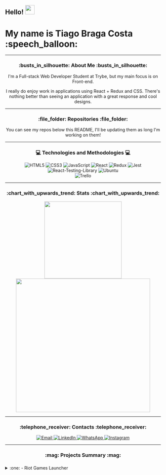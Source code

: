 <h2> 
  Hello!
  <img src="https://camo.githubusercontent.com/8653492b3ab0c46cc580ad293f0555880ecf8ac82f0a761f17af1335e85e4de6/68747470733a2f2f71706c7573706963747572652e6f73732d636e2d6265696a696e672e616c6979756e63732e636f6d2f364c6a6a51412f48692e676966" width=30 />
</h2>
<h1> My name is Tiago Braga Costa :speech_balloon: </h1>

<hr />

<div align="center">

  <h3> :busts_in_silhouette: About Me :busts_in_silhouette: </h3>

  <p> 
    I'm a Full-stack Web Developer Student at Trybe, but my main focus is on Front-end.
  </p>

  <p>
    I really do enjoy work in applications using React + Redux and CSS. There's nothing better than
    seeing an application with a great response and cool designs.
  </p>

  <hr />

  <h3> :file_folder: Repositories :file_folder: </h3>

  <p> You can see my repos below this README, I'll be updating them as long I'm working on them!

  <hr />
  
  <h3> 💻 Technologies and Methodologies 💻 </h3>
  
  <div>
    <img src="https://img.shields.io/badge/HTML5-E34F26?style=for-the-badge&logo=html5&logoColor=white" alt="HTML5" target="_blank">
    <img src="https://img.shields.io/badge/CSS3-1572B6?style=for-the-badge&logo=css3&logoColor=white" alt="CSS3" target="_blank">
    <img src="https://img.shields.io/badge/JavaScript-F7DF1E?style=for-the-badge&logo=javascript&logoColor=black" alt="JavaScript" target="_blank">
    <img src="https://img.shields.io/badge/React-20232A?style=for-the-badge&logo=react&logoColor=61DAFB" alt="React" target="_blank">
    <img src="https://img.shields.io/badge/Redux-593D88?style=for-the-badge&logo=redux&logoColor=white" alt="Redux" target="_blank">
    <img src="https://img.shields.io/badge/Jest-323330?style=for-the-badge&logo=Jest&logoColor=white" alt="Jest" target="_blank">
    <img src="https://img.shields.io/badge/testing%20library-323330?style=for-the-badge&logo=testing-library&logoColor=red" alt="React-Testing-Library" target="_blank">
    <img src="https://img.shields.io/badge/Ubuntu-E95420?style=for-the-badge&logo=ubuntu&logoColor=white" alt="Ubuntu" target="_blank">
  </div>
    <img src="https://img.shields.io/badge/Trello-0052CC?style=for-the-badge&logo=trello&logoColor=white" alt="Trello" target"_blank">
  
  <hr />

  <h3> :chart_with_upwards_trend: Stats :chart_with_upwards_trend: </h3>

  <img width="250em" src="https://github-readme-stats.vercel.app/api/top-langs/?username=zTiagok" />
  <img width="433.5em" src="https://github-readme-stats.vercel.app/api?username=zTiagok" />
  
  <hr />

  <h3> :telephone_receiver: Contacts :telephone_receiver: </h3>
  
  <div>
    <a href="mailto:ztiagok@gmail.com"> <img src="https://img.shields.io/badge/-Gmail-%23333?style=for-the-badge&logo=gmail&logoColor=white" target="_blank" alt="Email"> </a>
    <a href="https://www.linkedin.com/in/ztiagok/" target="_blank"> <img src="https://img.shields.io/badge/-LinkedIn-%230077B5?style=for-the-badge&logo=linkedin&logoColor=white" alt="LinkedIn" target="_blank"> </a>
    <a href="https://wa.me/5524988116847"> <img src="https://img.shields.io/badge/WhatsApp-25D366?style=for-the-badge&logo=whatsapp&logoColor=white" alt="WhatsApp"> </a>
        <a href="https://www.instagram.com/z.tiago.k/"> <img src="https://img.shields.io/badge/Instagram-E4405F?style=for-the-badge&logo=instagram&logoColor=white" alt="Instagram"> </a>
  </div>

  <hr />
  
  <h3> :mag: Projects Summary :mag: <h3>
</div>
    
</div>
    <details>
    <summary> :one: - Riot Games Launcher </summary>
    <br>
     <span> You can check the repository right <a href="https://github.com/zTiagok/riot-launcher"> here</a> !</span
     <span> Under construction... :( </span>
    </details>
</div>


